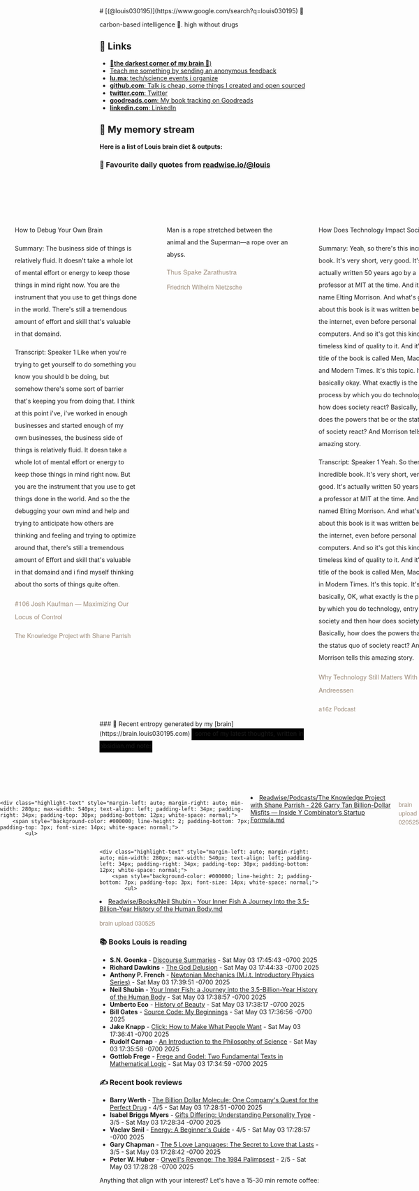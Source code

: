 <link rel="shortcut icon" href="/favicon.ico">
# [(@louis030195)](https://www.google.com/search?q=louis030195) 🤔

carbon-based intelligence 🐒. high without drugs

## 🔗 Links

- [**🌚the darkest corner of my brain 🧠**)](https://brain.louis030195.com)
- [Teach me something by sending an anonymous feedback](https://www.admonymous.co/louis030195)
- [**lu.ma**: tech/science events i organize](https://lu.ma/u/louis030195/events?past=1)
- [**github.com**: Talk is cheap, some things I created and open sourced](https://github.com/louis030195)
- [**twitter.com**: Twitter](https://twitter.com/@louis030195)
- [**goodreads.com**: My book tracking on Goodreads](https://www.goodreads.com/user/show/103091881-louis-beaumont)
- [**linkedin.com**: LinkedIn](https://www.linkedin.com/in/louis030195)

## 🌊 My memory stream

**Here is a list of Louis brain diet & outputs:**

### 👋 Favourite daily quotes from [readwise.io/@louis](https://readwise.io/@louis)
<div class="some-highlights" style="display: flex;
  margin-left: -50vw;
  left: 50%;
  overflow-x: scroll;
  width: 100vw;
  position: relative; margin-top: 6rem;">
<div class="highlight-text" style="margin-left: auto; margin-right: auto; min-width: 280px; max-width: 540px; text-align: left; padding-left: 34px; padding-right: 34px; padding-top: 30px; padding-bottom: 12px; white-space: normal;">
<span style="background-color: transparent; line-height: 2; padding-bottom: 7px; padding-top: 3px; font-size: 14px; white-space: normal;">
          How to Debug Your Own Brain

Summary:
The business side of things is relatively fluid. It doesn't take a whole lot of mental effort or energy to keep those things in mind right now. You are the instrument that you use to get things done in the world. There's still a tremendous amount of effort and skill that's valuable in that domaind.

Transcript:
Speaker 1
Like when you're trying to get yourself to do something you know you should b be doing, but somehow there's some sort of barrier that's keeping you from doing that. I think at this point i've, i've worked in enough businesses and started enough of my own businesses, the business side of things is relatively fluid. It doesn take a whole lot of mental effort or energy to keep those things in mind right now. But you are the instrument that you use to get things done in the world. And so the the debugging your own mind and help and trying to anticipate how others are thinking and feeling and trying to optimize around that, there's still a tremendous amount of Effort and skill that's valuable in that domaind and i find myself thinking about tho sorts of things quite often.
        </span>
<div style="font-family: Helvetica, Arial, sans-serif;">
<div style='font-size: 14px; margin-bottom: 0; margin-top: 10px; font-family: "Raleway", "HelveticaNeue", "Helvetica Neue", Helvetica, Arial, sans-serif; white-space: normal; font-display: swap;'>
<p style="margin-bottom: 0; font-size: 15px; margin-bottom: 2px; color: #9f8e7d">#106 Josh Kaufman —  Maximizing Our Locus of Control</p>
<p style="margin-bottom: 0; color: #9f8e7d">The Knowledge Project with Shane Parrish</p>
</div>
</div>
</div>
<div class="highlight-text" style="margin-left: auto; margin-right: auto; min-width: 280px; max-width: 540px; text-align: left; padding-left: 34px; padding-right: 34px; padding-top: 30px; padding-bottom: 12px; white-space: normal;">
<span style="background-color: transparent; line-height: 2; padding-bottom: 7px; padding-top: 3px; font-size: 14px; white-space: normal;">
          Man is a rope stretched between the animal and the Superman—a rope over an abyss.
        </span>
<div style="font-family: Helvetica, Arial, sans-serif;">
<div style='font-size: 14px; margin-bottom: 0; margin-top: 10px; font-family: "Raleway", "HelveticaNeue", "Helvetica Neue", Helvetica, Arial, sans-serif; white-space: normal; font-display: swap;'>
<p style="margin-bottom: 0; font-size: 15px; margin-bottom: 2px; color: #9f8e7d">Thus Spake Zarathustra</p>
<p style="margin-bottom: 0; color: #9f8e7d">Friedrich Wilhelm Nietzsche</p>
</div>
</div>
</div>
<div class="highlight-text" style="margin-left: auto; margin-right: auto; min-width: 280px; max-width: 540px; text-align: left; padding-left: 34px; padding-right: 34px; padding-top: 30px; padding-bottom: 12px; white-space: normal;">
<span style="background-color: transparent; line-height: 2; padding-bottom: 7px; padding-top: 3px; font-size: 14px; white-space: normal;">
          How Does Technology Impact Society?

Summary:
Yeah, so there's this incredible book. It's very short, very good. It's actually written 50 years ago by a professor at MIT at the time. And it's the name Elting Morrison. And what's great about this book is it was written before the internet, even before personal computers. And so it's got this kind of timeless kind of quality to it. And it's the title of the book is called Men, Machines, and Modern Times. It's this topic. It's basically okay. What exactly is the process by which you do technology, and how does society react? Basically, how does the powers that be or the status quo of society react? And Morrison tells this amazing story.

Transcript:
Speaker 1
Yeah. So there's this incredible book. It's very short, very good. It's actually written 50 years ago by a professor at MIT at the time. And it's named Elting Morrison. And what's great about this book is it was written before the internet, even before personal computers. And so it's got this kind of timeless kind of quality to it. And it's the title of the book is called Men, Machines in Modern Times. It's this topic. It's basically, OK, what exactly is the process by which you do technology, entry society and then how does society react? Basically, how does the powers that be or the status quo of society react? And Morrison tells this amazing story.
        </span>
<div style="font-family: Helvetica, Arial, sans-serif;">
<div style='font-size: 14px; margin-bottom: 0; margin-top: 10px; font-family: "Raleway", "HelveticaNeue", "Helvetica Neue", Helvetica, Arial, sans-serif; white-space: normal; font-display: swap;'>
<p style="margin-bottom: 0; font-size: 15px; margin-bottom: 2px; color: #9f8e7d">Why Technology Still Matters With Marc Andreessen</p>
<p style="margin-bottom: 0; color: #9f8e7d">a16z Podcast</p>
</div>
</div>
</div>
</div>
### 🧠 Recent entropy generated by my [brain](https://brain.louis030195.com)
<span style="background-color: #000000; line-height: 2; padding-bottom: 7px; padding-top: 3px; font-size: 14px; white-space: normal;">
    ℹ️ some of my latest thoughts, written in obsidian.md notes
</span>
<div class="some-highlights" style="display: flex;
    margin-left: -50vw;
    left: 50%;
    overflow-x: scroll;
    width: 100vw;
    position: relative; margin-top: 6rem;">
    
    <div class="highlight-text" style="margin-left: auto; margin-right: auto; min-width: 280px; max-width: 540px; text-align: left; padding-left: 34px; padding-right: 34px; padding-top: 30px; padding-bottom: 12px; white-space: normal;">
        <span style="background-color: #000000; line-height: 2; padding-bottom: 7px; padding-top: 3px; font-size: 14px; white-space: normal;">
            <ul>
<li><a href="https://brain.louis030195.com/Readwise/Podcasts/The%20Knowledge%20Project%20with%20Shane%20Parrish%20-%20226%20Garry%20Tan%20Billion-Dollar%20Misfits%20%E2%80%94%20Inside%20Y%20Combinator%E2%80%99s%20Startup%20Formula.md">Readwise/Podcasts/The Knowledge Project with Shane Parrish - 226 Garry Tan Billion-Dollar Misfits — Inside Y Combinator’s Startup Formula.md</a></li>
            </ul>
        </span>
        <div style="font-family: Helvetica, Arial, sans-serif;">
            <div style='font-size: 14px; margin-bottom: 0; margin-top: 10px; font-family: "Raleway", "HelveticaNeue", "Helvetica Neue", Helvetica, Arial, sans-serif; white-space: normal; font-display: swap;'>
                <p style="margin-bottom: 0; color: #9f8e7d">brain upload 020525</p>
            </div>
        </div>
    </div>
    

    <div class="highlight-text" style="margin-left: auto; margin-right: auto; min-width: 280px; max-width: 540px; text-align: left; padding-left: 34px; padding-right: 34px; padding-top: 30px; padding-bottom: 12px; white-space: normal;">
        <span style="background-color: #000000; line-height: 2; padding-bottom: 7px; padding-top: 3px; font-size: 14px; white-space: normal;">
            <ul>
<li><a href="https://brain.louis030195.com/Readwise/Books/Neil%20Shubin%20-%20Your%20Inner%20Fish%20A%20Journey%20Into%20the%203.5-Billion-Year%20History%20of%20the%20Human%20Body.md">Readwise/Books/Neil Shubin - Your Inner Fish A Journey Into the 3.5-Billion-Year History of the Human Body.md</a></li>
            </ul>
        </span>
        <div style="font-family: Helvetica, Arial, sans-serif;">
            <div style='font-size: 14px; margin-bottom: 0; margin-top: 10px; font-family: "Raleway", "HelveticaNeue", "Helvetica Neue", Helvetica, Arial, sans-serif; white-space: normal; font-display: swap;'>
                <p style="margin-bottom: 0; color: #9f8e7d">brain upload 030525</p>
            </div>
        </div>
    </div>
    
</div>


### 📚 Books Louis is reading

-   **S.N. Goenka**  - [Discourse Summaries](https://www.goodreads.com/book/show/1263497.Discourse_Summaries) - Sat May 03 17:45:43 -0700 2025
-   **Richard Dawkins**  - [The God Delusion](https://www.goodreads.com/book/show/14743.The_God_Delusion) - Sat May 03 17:44:33 -0700 2025
-   **Anthony P. French**  - [Newtonian Mechanics (M.i.t. Introductory Physics Series)](https://www.goodreads.com/book/show/431054.Newtonian_Mechanics) - Sat May 03 17:39:51 -0700 2025
-   **Neil Shubin**  - [Your Inner Fish: a Journey into the 3.5-Billion-Year History of the Human Body](https://www.goodreads.com/book/show/1662160.Your_Inner_Fish) - Sat May 03 17:38:57 -0700 2025
-   **Umberto Eco**  - [History of Beauty](https://www.goodreads.com/book/show/10505.History_of_Beauty) - Sat May 03 17:38:17 -0700 2025
-   **Bill  Gates**  - [Source Code: My Beginnings](https://www.goodreads.com/book/show/213034913-source-code) - Sat May 03 17:36:56 -0700 2025
-   **Jake Knapp**  - [Click: How to Make What People Want](https://www.goodreads.com/book/show/214151403-click) - Sat May 03 17:36:41 -0700 2025
-   **Rudolf Carnap**  - [An Introduction to the Philosophy of Science](https://www.goodreads.com/book/show/163791.An_Introduction_to_the_Philosophy_of_Science) - Sat May 03 17:35:58 -0700 2025
-   **Gottlob Frege**  - [Frege and Godel: Two Fundamental Texts in Mathematical Logic](https://www.goodreads.com/book/show/520680.Frege_and_Godel) - Sat May 03 17:34:59 -0700 2025

### ✍ Recent book reviews

-   **Barry Werth**  - [The Billion Dollar Molecule: One Company&#39;s Quest for the Perfect Drug](https://www.goodreads.com/book/show/38065.The_Billion_Dollar_Molecule) - 4/5 - Sat May 03 17:28:51 -0700 2025
-   **Isabel Briggs Myers**  - [Gifts Differing: Understanding Personality Type](https://www.goodreads.com/book/show/49187.Gifts_Differing) - 3/5 - Sat May 03 17:28:34 -0700 2025
-   **Vaclav Smil**  - [Energy: A Beginner&#39;s Guide](https://www.goodreads.com/book/show/632902.Energy) - 4/5 - Sat May 03 17:28:57 -0700 2025
-   **Gary Chapman**  - [The 5 Love Languages: The Secret to Love that Lasts](https://www.goodreads.com/book/show/23878688-the-5-love-languages) - 3/5 - Sat May 03 17:28:42 -0700 2025
-   **Peter W. Huber**  - [Orwell&#39;s Revenge: The 1984 Palimpsest](https://www.goodreads.com/book/show/1099656.Orwell_s_Revenge) - 2/5 - Sat May 03 17:28:28 -0700 2025

Anything that align with your interest? Let's have a 15-30 min remote coffee:


<div style="width:100%;height:100%;overflow:scroll" id="my-cal-inline"></div>
<script type="text/javascript">
  (function (C, A, L) { let p = function (a, ar) { a.q.push(ar); }; let d = C.document; C.Cal = C.Cal || function () { let cal = C.Cal; let ar = arguments; if (!cal.loaded) { cal.ns = {}; cal.q = cal.q || []; d.head.appendChild(d.createElement("script")).src = A; cal.loaded = true; } if (ar[0] === L) { const api = function () { p(api, arguments); }; const namespace = ar[1]; api.q = api.q || []; typeof namespace === "string" ? (cal.ns[namespace] = api) && p(api, ar) : p(cal, ar); return; } p(cal, ar); }; })(window, "https://app.cal.com/embed/embed.js", "init");
Cal("init", "cof", {origin:"https://cal.com"});

  Cal.ns.cof("inline", {
	elementOrSelector:"#my-cal-inline",
	calLink: "louis030195/cof",
	layout: "month_view"
  });
  
  Cal.ns.cof("ui", {"styles":{"branding":{"brandColor":"#000000"}},"hideEventTypeDetails":false,"layout":"month_view"});
  </script>
  
